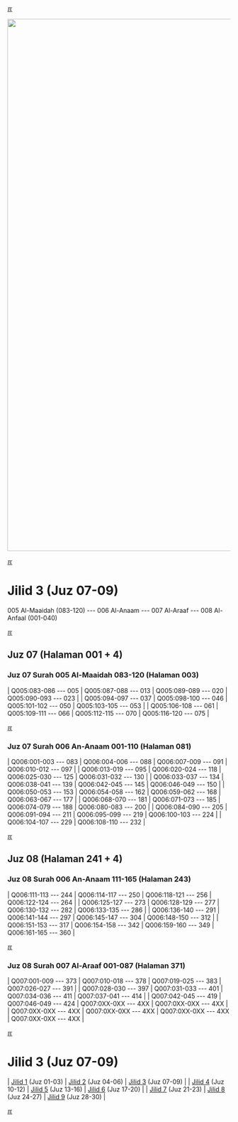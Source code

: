 ---
---

[&#x213C;](#idxXXX)<br id="idx000">

<img src="{{ site.baseurl }}/assets/images/z4816-02.jpg" style="width:1199px;">

[&#x213C;](#)<br id="idx1">
# Jilid 3 (Juz 07-09)

005 Al-Maaidah (083-120) --- 006 Al-Anaam --- 007 Al-Araaf --- 008 Al-Anfaal (001-040)

[&#x213C;](#)<br id="idx307005083">

## Juz 07 (Halaman 001 + 4)

### Juz 07 Surah 005 Al-Maaidah 083-120 (Halaman 003)

| Q005:083-086 --- 005 | Q005:087-088 --- 013 | Q005:089-089 --- 020 | Q005:090-093 --- 023 |
| Q005:094-097 --- 037 | Q005:098-100 --- 046 | Q005:101-102 --- 050 | Q005:103-105 --- 053 |
| Q005:106-108 --- 061 | Q005:109-111 --- 066 | Q005:112-115 --- 070 | Q005:116-120 --- 075 |

[&#x213C;](#)<br id="idx307006001">

### Juz 07 Surah 006 An-Anaam  001-110 (Halaman 081)

| Q006:001-003 --- 083 | Q006:004-006 --- 088 | Q006:007-009 --- 091 | Q006:010-012 --- 097 |
| Q006:013-019 --- 095 | Q006:020-024 --- 118 | Q006:025-030 --- 125 | Q006:031-032 --- 130 |
| Q006:033-037 --- 134 | Q006:038-041 --- 139 | Q006:042-045 --- 145 | Q006:046-049 --- 150 |
| Q006:050-053 --- 153 | Q006:054-058 --- 162 | Q006:059-062 --- 168 | Q006:063-067 --- 177 |
| Q006:068-070 --- 181 | Q006:071-073 --- 185 | Q006:074-079 --- 188 | Q006:080-083 --- 200 |
| Q006:084-090 --- 205 | Q006:091-094 --- 211 | Q006:095-099 --- 219 | Q006:100-103 --- 224 |
| Q006:104-107 --- 229 | Q006:108-110 --- 232 |

[&#x213C;](#)<br id="idx308006111">

## Juz 08 (Halaman 241 + 4)

### Juz 08 Surah 006 An-Anaam  111-165 (Halaman 243)

| Q006:111-113 --- 244 | Q006:114-117 --- 250 | Q006:118-121 --- 256 | Q006:122-124 --- 264 |
| Q006:125-127 --- 273 | Q006:128-129 --- 277 | Q006:130-132 --- 282 | Q006:133-135 --- 286 |
| Q006:136-140 --- 291 | Q006:141-144 --- 297 | Q006:145-147 --- 304 | Q006:148-150 --- 312 |
| Q006:151-153 --- 317 | Q006:154-158 --- 342 | Q006:159-160 --- 349 | Q006:161-165 --- 360 |

[&#x213C;](#)<br id="idx308007371">

### Juz 08 Surah 007 Al-Araaf 001-087 (Halaman 371)

| Q007:001-009 --- 373 | Q007:010-018 --- 378 | Q007:019-025 --- 383 | Q007:026-027 --- 391 |
| Q007:028-030 --- 397 | Q007:031-033 --- 401 | Q007:034-036 --- 411 | Q007:037-041 --- 414 |
| Q007:042-045 --- 419 | Q007:046-049 --- 424 | Q007:0XX-0XX --- 4XX | Q007:0XX-0XX --- 4XX |
| Q007:0XX-0XX --- 4XX | Q007:0XX-0XX --- 4XX | Q007:0XX-0XX --- 4XX | Q007:0XX-0XX --- 4XX |

[&#x213C;](#)<br id="idxA">
# Jilid 3 (Juz 07-09)

| [Jilid 1](001.md) (Juz 01-03) | [Jilid 2](002.md) (Juz 04-06) | [Jilid 3](003.md) (Juz 07-09) |
| [Jilid 4](004.md) (Juz 10-12) | [Jilid 5](005.md) (Juz 13-16) | [Jilid 6](006.md) (Juz 17-20) |
| [Jilid 7](007.md) (Juz 21-23) | [Jilid 8](008.md) (Juz 24-27) | [Jilid 9](009.md) (Juz 28-30) |

[&#x213C;](#)<br id="idxXXX">

